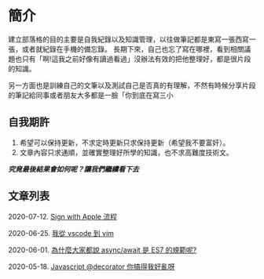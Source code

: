 # 簡介
建立部落格的目的主要是自我紀錄以及知識管理，以往做筆記都是東寫一張西寫一張，或者就紀錄在手機的備忘錄。
長期下來，自己也忘了寫在哪裡，看到相關議題也只有「啊!這我之前好像有讀過看過」沒辦法有效的把他整理好，都是很片段的知識。

另一方面也是訓練自己的文筆以及測試自己是否真的有理解，不然有時候分享片段的筆記給同事或者朋友大多都是一臉「你到底在寫三小

## 自我期許
1. 希望可以保持更新，不求定時更新只求保持更新（希望我不要富奸）。
2. 文章內容只求通順，並確實整理好所學的知識，也不求高難度技術文。

***究竟最後結果會如何呢？讓我們繼續看下去***

## 文章列表

2020-07-12. [Sign with Apple 流程](https://github.com/HelloJunWei/blog/issues/4)

2020-06-25. [我從 vscode 到 vim](https://github.com/HelloJunWei/blog/issues/3)

2020-06-01. [為什麼大家都說 async/await 是 ES7 的規範呢?](https://github.com/HelloJunWei/blog/issues/2)

2020-05-18. [Javascript @decorator 你搞得我好亂呀](https://github.com/HelloJunWei/blog/issues/1)
